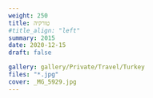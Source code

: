 ```yaml
---
weight: 250
title: טורקיה
#title_align: "left"
summary: 2015
date: 2020-12-15
draft: false

gallery: gallery/Private/Travel/Turkey
files: "*.jpg"
cover: _MG_5929.jpg
---
```

